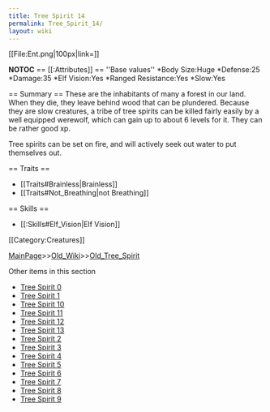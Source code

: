 ```yaml
---
title: Tree Spirit 14
permalink: Tree_Spirit_14/
layout: wiki
---
```

[[File:Ent.png|100px|link=]]

__NOTOC__
== [[:Attributes]] ==
''Base values''
*Body Size:Huge
*Defense:25
*Damage:35
*Elf Vision:Yes
*Ranged Resistance:Yes
*Slow:Yes

== Summary ==
These are the inhabitants of many a forest in our land. When they die, they leave behind wood that can be plundered. Because they are slow creatures, a tribe of tree spirits can be killed fairly easily by a well equipped werewolf, which can gain up to about 6 levels for it. They can be rather good xp.

Tree spirits can be set on fire, and will actively seek out water to put themselves out.

== Traits ==
* [[Traits#Brainless|Brainless]]
* [[Traits#Not_Breathing|not Breathing]]

== Skills ==
* [[:Skills#Elf_Vision|Elf Vision]]

[[Category:Creatures]]

[MainPage](/keeperrl_wiki/ "wikilink")>>[Old_Wiki](/keeperrl_wiki/Old_Wiki "wikilink")>>[Old_Tree_Spirit](/keeperrl_wiki/Old_Tree_Spirit "wikilink")

Other items in this section
-    [Tree Spirit 0](/keeperrl_wiki/Tree_Spirit_0 "wikilink")
-    [Tree Spirit 1](/keeperrl_wiki/Tree_Spirit_1 "wikilink")
-    [Tree Spirit 10](/keeperrl_wiki/Tree_Spirit_10 "wikilink")
-    [Tree Spirit 11](/keeperrl_wiki/Tree_Spirit_11 "wikilink")
-    [Tree Spirit 12](/keeperrl_wiki/Tree_Spirit_12 "wikilink")
-    [Tree Spirit 13](/keeperrl_wiki/Tree_Spirit_13 "wikilink")
-    [Tree Spirit 2](/keeperrl_wiki/Tree_Spirit_2 "wikilink")
-    [Tree Spirit 3](/keeperrl_wiki/Tree_Spirit_3 "wikilink")
-    [Tree Spirit 4](/keeperrl_wiki/Tree_Spirit_4 "wikilink")
-    [Tree Spirit 5](/keeperrl_wiki/Tree_Spirit_5 "wikilink")
-    [Tree Spirit 6](/keeperrl_wiki/Tree_Spirit_6 "wikilink")
-    [Tree Spirit 7](/keeperrl_wiki/Tree_Spirit_7 "wikilink")
-    [Tree Spirit 8](/keeperrl_wiki/Tree_Spirit_8 "wikilink")
-    [Tree Spirit 9](/keeperrl_wiki/Tree_Spirit_9 "wikilink")
